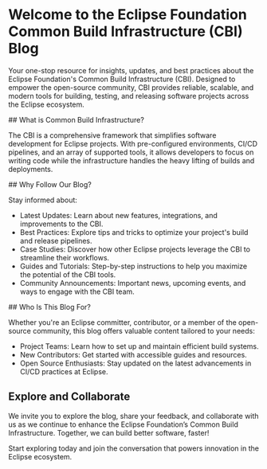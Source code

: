 # Welcome to the Eclipse Foundation Common Build Infrastructure (CBI) Blog

Your one-stop resource for insights, updates, and best practices about the Eclipse Foundation's Common Build Infrastructure (CBI). Designed to empower the open-source community, CBI provides reliable, scalable, and modern tools for building, testing, and releasing software projects across the Eclipse ecosystem.

## What is Common Build Infrastructure?

The CBI is a comprehensive framework that simplifies software development for Eclipse projects. With pre-configured environments, CI/CD pipelines, and an array of supported tools, it allows developers to focus on writing code while the infrastructure handles the heavy lifting of builds and deployments.

## Why Follow Our Blog?

Stay informed about:

* Latest Updates: Learn about new features, integrations, and improvements to the CBI.
* Best Practices: Explore tips and tricks to optimize your project's build and release pipelines.
* Case Studies: Discover how other Eclipse projects leverage the CBI to streamline their workflows.
* Guides and Tutorials: Step-by-step instructions to help you maximize the potential of the CBI tools.
* Community Announcements: Important news, upcoming events, and ways to engage with the CBI team.

## Who Is This Blog For?

Whether you're an Eclipse committer, contributor, or a member of the open-source community, this blog offers valuable content tailored to your needs:

* Project Teams: Learn how to set up and maintain efficient build systems.
* New Contributors: Get started with accessible guides and resources.
* Open Source Enthusiasts: Stay updated on the latest advancements in CI/CD practices at Eclipse.

## Explore and Collaborate

We invite you to explore the blog, share your feedback, and collaborate with us as we continue to enhance the Eclipse Foundation’s Common Build Infrastructure. Together, we can build better software, faster!

Start exploring today and join the conversation that powers innovation in the Eclipse ecosystem.